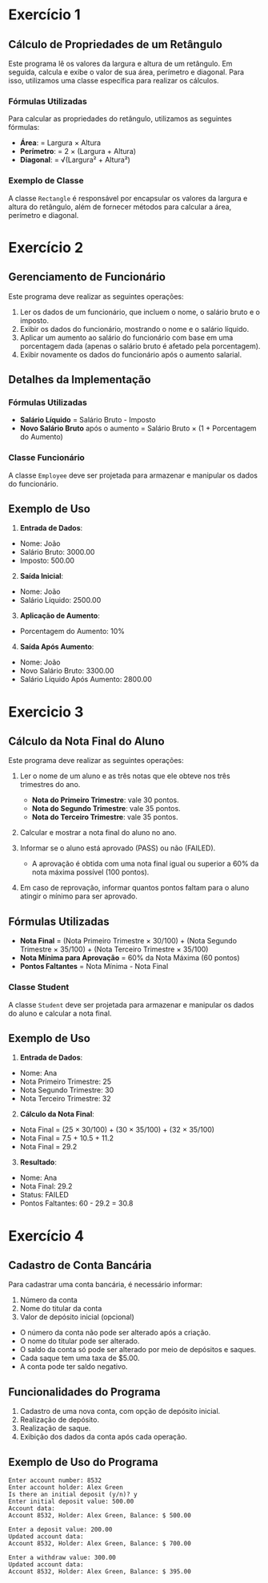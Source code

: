 # Exercício 1
## Cálculo de Propriedades de um Retângulo

Este programa lê os valores da largura e altura de um retângulo. Em seguida, calcula e exibe o valor de sua área, perímetro e diagonal. Para isso, utilizamos uma classe específica para realizar os cálculos.

### Fórmulas Utilizadas

Para calcular as propriedades do retângulo, utilizamos as seguintes fórmulas:

- **Área**: = Largura × Altura
- **Perímetro**: = 2 × (Largura + Altura)
- **Diagonal**: = √(Largura² + Altura²)

### Exemplo de Classe

A classe `Rectangle` é responsável por encapsular os valores da largura e altura do retângulo, além de fornecer métodos para calcular a área, perímetro e diagonal.

# Exercício 2
## Gerenciamento de Funcionário

Este programa deve realizar as seguintes operações:

1. Ler os dados de um funcionário, que incluem o nome, o salário bruto e o imposto.
2. Exibir os dados do funcionário, mostrando o nome e o salário líquido.
3. Aplicar um aumento ao salário do funcionário com base em uma porcentagem dada (apenas o salário bruto é afetado pela porcentagem).
4. Exibir novamente os dados do funcionário após o aumento salarial.

## Detalhes da Implementação

### Fórmulas Utilizadas

- **Salário Líquido** = Salário Bruto - Imposto
- **Novo Salário Bruto** após o aumento =
Salário Bruto × (1 + Porcentagem do Aumento)


### Classe Funcionário

A classe `Employee` deve ser projetada para armazenar e manipular os dados do funcionário.

## Exemplo de Uso

1. **Entrada de Dados**:
- Nome: João
- Salário Bruto: 3000.00
- Imposto: 500.00

2. **Saída Inicial**:
- Nome: João
- Salário Líquido: 2500.00

3. **Aplicação de Aumento**:
- Porcentagem do Aumento: 10%

4. **Saída Após Aumento**:
- Nome: João
- Novo Salário Bruto: 3300.00
- Salário Líquido Após Aumento: 2800.00

# Exercicio 3
## Cálculo da Nota Final do Aluno

Este programa deve realizar as seguintes operações:

1. Ler o nome de um aluno e as três notas que ele obteve nos três trimestres do ano.
    - **Nota do Primeiro Trimestre**: vale 30 pontos.
    - **Nota do Segundo Trimestre**: vale 35 pontos.
    - **Nota do Terceiro Trimestre**: vale 35 pontos.

2. Calcular e mostrar a nota final do aluno no ano.

3. Informar se o aluno está aprovado (PASS) ou não (FAILED).
    - A aprovação é obtida com uma nota final igual ou superior a 60% da nota máxima possível (100 pontos).

4. Em caso de reprovação, informar quantos pontos faltam para o aluno atingir o mínimo para ser aprovado.

## Fórmulas Utilizadas

- **Nota Final** = (Nota Primeiro Trimestre × 30/100) + (Nota Segundo Trimestre × 35/100) + (Nota Terceiro Trimestre × 35/100)
- **Nota Mínima para Aprovação** = 60% da Nota Máxima (60 pontos)
- **Pontos Faltantes** = Nota Mínima - Nota Final


### Classe Student

A classe `Student` deve ser projetada para armazenar e manipular os dados do aluno e calcular a nota final.

## Exemplo de Uso

1. **Entrada de Dados**:
- Nome: Ana
- Nota Primeiro Trimestre: 25
- Nota Segundo Trimestre: 30
- Nota Terceiro Trimestre: 32

2. **Cálculo da Nota Final**:

- Nota Final = (25 × 30/100) + (30 × 35/100) + (32 × 35/100)
- Nota Final = 7.5 + 10.5 + 11.2
- Nota Final = 29.2

3. **Resultado**:
- Nome: Ana
- Nota Final: 29.2
- Status: FAILED
- Pontos Faltantes: 60 - 29.2 = 30.8

# Exercício 4
## Cadastro de Conta Bancária

Para cadastrar uma conta bancária, é necessário informar:

1. Número da conta
2. Nome do titular da conta
3. Valor de depósito inicial (opcional)

- O número da conta não pode ser alterado após a criação.
- O nome do titular pode ser alterado.
- O saldo da conta só pode ser alterado por meio de depósitos e saques.
- Cada saque tem uma taxa de $5.00.
- A conta pode ter saldo negativo.

## Funcionalidades do Programa

1. Cadastro de uma nova conta, com opção de depósito inicial.
2. Realização de depósito.
3. Realização de saque.
4. Exibição dos dados da conta após cada operação.

## Exemplo de Uso do Programa

```plaintext
Enter account number: 8532
Enter account holder: Alex Green
Is there an initial deposit (y/n)? y
Enter initial deposit value: 500.00
Account data:
Account 8532, Holder: Alex Green, Balance: $ 500.00

Enter a deposit value: 200.00
Updated account data:
Account 8532, Holder: Alex Green, Balance: $ 700.00

Enter a withdraw value: 300.00
Updated account data:
Account 8532, Holder: Alex Green, Balance: $ 395.00
